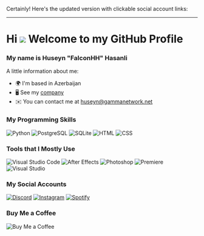Certainly! Here's the updated version with clickable social account links:

---

# Hi ![](https://user-images.githubusercontent.com/18350557/176309783-0785949b-9127-417c-8b55-ab5a4333674e.gif) Welcome to my GitHub Profile

### My name is Huseyn "FalconHH" Hasanli

A little information about me:
* 🌍  I'm based in Azerbaijan
* 🖥️  See my [company](http://gammanetwork.net/eng/developers)
* ✉️  You can contact me at [huseyn@gammanetwork.net](mailto:huseyn@gammanetwork.net)

### My Programming Skills
![Python](https://ziadoua.github.io/m3-Markdown-Badges/badges/Python/python3.svg) 
![PostgreSQL](https://ziadoua.github.io/m3-Markdown-Badges/badges/PostgreSQL/postgresql1.svg) 
![SQLite](https://ziadoua.github.io/m3-Markdown-Badges/badges/SQLite/sqlite1.svg) 
![HTML](https://ziadoua.github.io/m3-Markdown-Badges/badges/HTML/html1.svg) 
![CSS](https://ziadoua.github.io/m3-Markdown-Badges/badges/CSS/css1.svg) 

### Tools that I Mostly Use
![Visual Studio Code](https://ziadoua.github.io/m3-Markdown-Badges/badges/VisualStudioCode/visualstudiocode1.svg) 
![After Effects](https://ziadoua.github.io/m3-Markdown-Badges/badges/AfterEffects/aftereffects1.svg) 
![Photoshop](https://ziadoua.github.io/m3-Markdown-Badges/badges/Photoshop/photoshop1.svg) 
![Premiere](https://ziadoua.github.io/m3-Markdown-Badges/badges/Premiere/premiere1.svg) 
![Visual Studio](https://ziadoua.github.io/m3-Markdown-Badges/badges/VisualStudio/visualstudio1.svg) 

### My Social Accounts
[![Discord](https://ziadoua.github.io/m3-Markdown-Badges/badges/Discord/discord1.svg)]([https://discord.com](https://gammabot.xyz/support)) 
[![Instagram](https://ziadoua.github.io/m3-Markdown-Badges/badges/Instagram/instagram1.svg)](https://www.instagram.com/falconhh02/) 
[![Spotify](https://ziadoua.github.io/m3-Markdown-Badges/badges/Spotify/spotify3.svg)](https://open.spotify.com/user/w31qyejt4qjfc2krbcrwura8g) 

### Buy Me a Coffee
![Buy Me a Coffee](https://ziadoua.github.io/m3-Markdown-Badges/badges/BuyMeACoffee/buymeacoffee1.svg)
